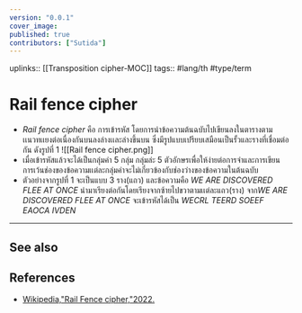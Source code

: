 ```yaml
---
version: "0.0.1"
cover_image:
published: true
contributors: ["Sutida"]
---
```

uplinks:: [[Transposition cipher-MOC]]
tags:: #lang/th #type/term 

# Rail fence cipher
- *Rail fence cipher* คือ การเข้ารหัส โดยการนำข้อความต้นฉบับไปเขียนลงในตารางตามเเนวทเเยงต่อเนื่องกันบนลงล่างเเละล่างขึ้นบน ซึ่งมีรูปแบบเปรียบเสมือนเป็นรั้วและรางที่เชื่อมต่อกัน ดังรูปที่ 1 
![[Rail fence cipher.png]]
- เมื่อเข้ารหัสแล้วจะได้เป็นกลุ่มคำ 5 กลุ่ม กลุ่มล่ะ 5 ตัวอักษรเพื่อให้ง่ายต่อการจำและการเขียน การเว้นช่องของข้อความเเต่ละกลุ่มคำจะไม่เกี่ยวข้องกับช่องว่างของข้อความในต้นฉบับ
- ตัวอย่างจากรูปที่ 1 จะเป็นแบบ 3 ราง(แถว) และข้อความคือ *WE ARE DISCOVERED FLEE AT ONCE* 
  นำมาเรียงต่อกันโดยเรียงจากซ้ายไปขวาตามเเต่ละแถว(ราง) จาก*WE ARE DISCOVERED FLEE AT ONCE*  จะเข้ารหัสได้เป็น *WECRL TEERD SOEEF EAOCA IVDEN*

---
## See also
## References
- [Wikipedia,"Rail Fence cipher,"2022.](https://en.wikipedia.org/wiki/Transposition_cipher#Rail_Fence_cipher)
